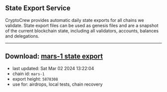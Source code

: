 ## State Export Service
CryptoCrew provides automatic daily state exports for all chains we validate. State export files can be used as genesis files and are a snapshot of the current blockchain state, including all validators, accounts, balances and delegations.

---
**Download: [mars-1 state export](https://dl-eu2.ccvalidators.com/SERVICE/mars/mars-1_export_5878308.json)**
---

- last updated: Sat Mar 02 2024 13:22:04
- chain id: `mars-1`
- export height: `5878308`
- use for: airdrops, local tests, chain recovery
